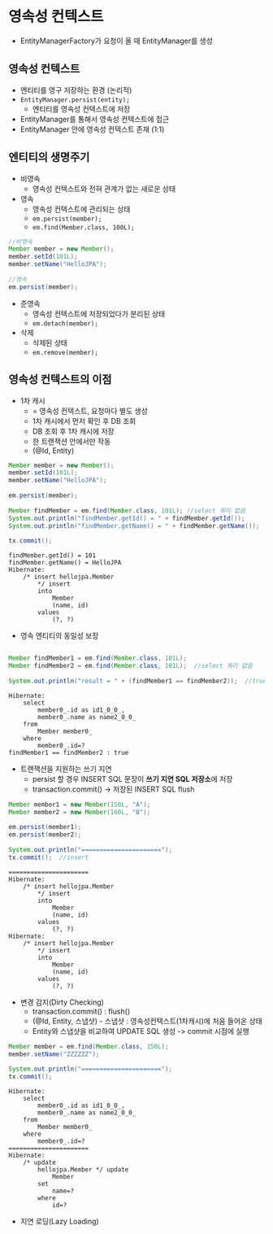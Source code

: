 # 영속성 컨텍스트
- EntityManagerFactory가 요청이 올 때 EntityManager를 생성

## 영속성 컨텍스트
- 엔티티를 영구 저장하는 환경 (논리적)
- `EntityManager.persist(entity);`
	- 엔티티를 영속성 컨텍스트에 저장
- EntityManager를 통해서 영속성 컨텍스트에 접근
- EntityManager 안에 영속성 컨텍스트 존재 (1:1)

## 엔티티의 생명주기
- 비영속
	- 영속성 컨텍스트와 전혀 관계가 없는 새로운 상태
- 영속
	- 영속성 컨텍스트에 관리되는 상태
	- `em.persist(member);`
	- `em.find(Member.class, 100L);`
```java
//비영속  
Member member = new Member();  
member.setId(101L);  
member.setName("HelloJPA");  
  
//영속  
em.persist(member);
```

- 준영속
	- 영속성 컨텍스트에 저장되었다가 분리된 상태
	- `em.detach(member);`
- 삭제
	- 삭제된 상태
	- `em.remove(member);`

## 영속성 컨텍스트의 이점
- 1차 캐시
	- = 영속성 컨텍스트, 요청마다 별도 생성
	- 1차 캐시에서 먼저 확인 후 DB 조회
	- DB 조회 후 1차 캐시에 저장
	- 한 트랜잭션 안에서만 작동
	- (@Id, Entity)
```java
Member member = new Member();  
member.setId(101L);  
member.setName("HelloJPA");  
  
em.persist(member);  
  
Member findMember = em.find(Member.class, 101L); //select 쿼리 없음
System.out.println("findMember.getId() = " + findMember.getId());  
System.out.println("findMember.getName() = " + findMember.getName());  
  
tx.commit();
```

```text
findMember.getId() = 101
findMember.getName() = HelloJPA
Hibernate: 
    /* insert hellojpa.Member
        */ insert 
        into
            Member
            (name, id) 
        values
            (?, ?)
```
- 영속 엔티티의 동일성 보장
```java

Member findMember1 = em.find(Member.class, 101L);  
Member findMember2 = em.find(Member.class, 101L);  //select 쿼리 없음
  
System.out.println("result = " + (findMember1 == findMember2));  //true
```

```text
Hibernate: 
    select
        member0_.id as id1_0_0_,
        member0_.name as name2_0_0_ 
    from
        Member member0_ 
    where
        member0_.id=?
findMember1 == findMember2 : true
```

- 트랜잭션을 지원하는 쓰기 지연
	- persist 할 경우 INSERT SQL 문장이 **쓰기 지연 SQL 저장소**에 저장
	- transaction.commit() -> 저장된 INSERT SQL flush
```java
Member member1 = new Member(150L, "A");  
Member member2 = new Member(160L, "B");  
  
em.persist(member1);  
em.persist(member2);  
  
System.out.println("======================");
tx.commit();  //insert
```

```text
======================
Hibernate: 
    /* insert hellojpa.Member
        */ insert 
        into
            Member
            (name, id) 
        values
            (?, ?)
Hibernate: 
    /* insert hellojpa.Member
        */ insert 
        into
            Member
            (name, id) 
        values
            (?, ?)
```
- 변경 감지(Dirty Checking)
	- transaction.commit() : flush()
	- (@Id, Entity, 스냅샷) - 스냅샷 : 영속성컨텍스트(1차캐시)에 처음 들어온 상태
	- Entity와 스냅샷을 비교하여 UPDATE SQL 생성 -> commit 시점에 실행
```java
Member member = em.find(Member.class, 150L);  
member.setName("ZZZZZZ");  
  
System.out.println("======================");  
tx.commit();
```

```text
Hibernate: 
    select
        member0_.id as id1_0_0_,
        member0_.name as name2_0_0_ 
    from
        Member member0_ 
    where
        member0_.id=?
======================
Hibernate: 
    /* update
        hellojpa.Member */ update
            Member 
        set
            name=? 
        where
            id=?
```
- 지연 로딩(Lazy Loading)